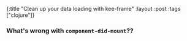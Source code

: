 {:title "Clean up your data loading with kee-frame"
 :layout :post
 :tags  ["clojure"]}

### What's wrong with `component-did-mount`??